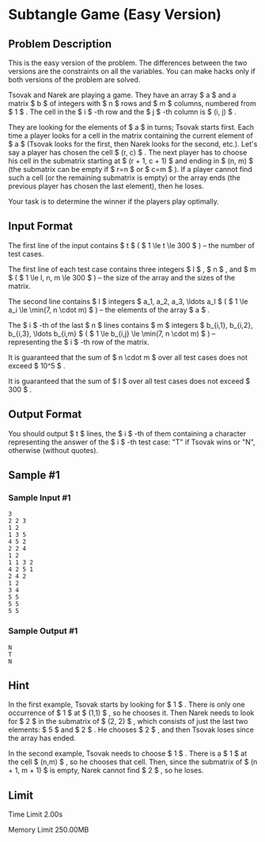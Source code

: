# Subtangle Game (Easy Version)

## Problem Description

This is the easy version of the problem. The differences between the two versions are the constraints on all the variables. You can make hacks only if both versions of the problem are solved.

Tsovak and Narek are playing a game. They have an array $ a $ and a matrix $ b $ of integers with $ n $ rows and $ m $ columns, numbered from $ 1 $ . The cell in the $ i $ -th row and the $ j $ -th column is $ (i, j) $ .

They are looking for the elements of $ a $ in turns; Tsovak starts first. Each time a player looks for a cell in the matrix containing the current element of $ a $ (Tsovak looks for the first, then Narek looks for the second, etc.). Let's say a player has chosen the cell $ (r, c) $ . The next player has to choose his cell in the submatrix starting at $ (r + 1, c + 1) $ and ending in $ (n, m) $ (the submatrix can be empty if $ r=n $ or $ c=m $ ). If a player cannot find such a cell (or the remaining submatrix is empty) or the array ends (the previous player has chosen the last element), then he loses.

Your task is to determine the winner if the players play optimally.

## Input Format

The first line of the input contains $ t $ ( $ 1 \le t \le 300 $ ) – the number of test cases.

The first line of each test case contains three integers $ l $ , $ n $ , and $ m $ ( $ 1 \le l, n, m \le 300 $ ) – the size of the array and the sizes of the matrix.

The second line contains $ l $ integers $ a_1, a_2, a_3, \ldots a_l $ ( $ 1 \le a_i \le \min(7, n \cdot m) $ ) – the elements of the array $ a $ .

The $ i $ -th of the last $ n $ lines contains $ m $ integers $ b_{i,1}, b_{i,2}, b_{i,3}, \ldots b_{i,m} $ ( $ 1 \le b_{i,j} \le \min(7, n \cdot m) $ ) – representing the $ i $ -th row of the matrix.

It is guaranteed that the sum of $ n \cdot m $ over all test cases does not exceed $ 10^5 $ .

It is guaranteed that the sum of $ l $ over all test cases does not exceed $ 300 $ .

## Output Format

You should output $ t $ lines, the $ i $ -th of them containing a character representing the answer of the $ i $ -th test case: "T" if Tsovak wins or "N", otherwise (without quotes).

## Sample #1

### Sample Input #1

```
3
2 2 3
1 2
1 3 5
4 5 2
2 2 4
1 2
1 1 3 2
4 2 5 1
2 4 2
1 2
3 4
5 5
5 5
5 5
```

### Sample Output #1

```
N
T
N
```

## Hint

In the first example, Tsovak starts by looking for $ 1 $ . There is only one occurrence of $ 1 $ at $ (1,1) $ , so he chooses it. Then Narek needs to look for $ 2 $ in the submatrix of $ (2, 2) $ , which consists of just the last two elements: $ 5 $ and $ 2 $ . He chooses $ 2 $ , and then Tsovak loses since the array has ended.

In the second example, Tsovak needs to choose $ 1 $ . There is a $ 1 $ at the cell $ (n,m) $ , so he chooses that cell. Then, since the submatrix of $ (n + 1, m + 1) $ is empty, Narek cannot find $ 2 $ , so he loses.

## Limit



Time Limit
2.00s

Memory Limit
250.00MB